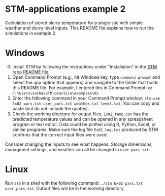 # STM-applications example 2
Calculation of stored slurry temperature for a single site with simple weather and slurry level inputs.
This README file explains how to run the simulations in example 2.

# Windows
0. Install STM by following the instructions under "Installation" in the [STM repo README file](https://github.com/sashahafner/STM#readme).
1. Open Command Prompt (e.g., hit Windows key, type `command prompt` and select the app option that appears) and navigate to the folder that holds this README file. For example, I entered this in Command Prompt: `cd C:\Users\sasha\STM-practice\examples\02`.
2. Enter the following command in your Command Prompt window: `stm.exe Ex02 pars.txt user_pars.txt weather.txt level.txt`. You can copy and paste (but do not include the quotes).
3. Check the working directory for output files. `Ex02_temp.csv` has the predicted temperature values and can be opened in any spreadsheet program or text editor. Data could be plotted using R, Python, Excel, or similar programs. Make sure the log file `Ex02_log.txt` produced by STM confirms that the correct input files were used.

Consider changing the inputs to see what happens. Storage dimensions, managment settings, and weather can all be changed in `user_pars.txt`.

# Linux
Run `stm` in a shell with the following command: `./stm Ex02 pars.txt user_pars.txt`. Output files will be in the working directory. 

